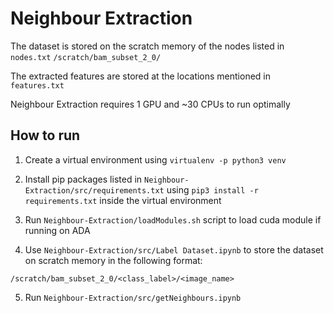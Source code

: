# Neighbour Extraction

The dataset is stored on the scratch memory of the nodes listed in `nodes.txt`
`/scratch/bam_subset_2_0/`

The extracted features are stored at the locations mentioned in `features.txt`


Neighbour Extraction requires 1 GPU and ~30 CPUs to run optimally 

## How to run

1. Create a virtual environment using `virtualenv -p python3 venv`

2. Install pip packages listed in `Neighbour-Extraction/src/requirements.txt` using `pip3 install -r requirements.txt` inside the virtual environment

3. Run `Neighbour-Extraction/loadModules.sh` script to load cuda module if running on ADA

4. Use `Neighbour-Extraction/src/Label Dataset.ipynb` to store the dataset on scratch memory in the following format:

```
/scratch/bam_subset_2_0/<class_label>/<image_name>
```

5. Run `Neighbour-Extraction/src/getNeighbours.ipynb`
